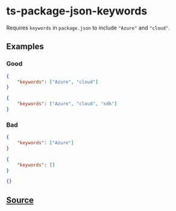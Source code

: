 # ts-package-json-keywords

Requires `keywords` in `package.json` to include `"Azure"` and `"cloud"`.

## Examples

### Good

```json
{
    "keywords": ["Azure", "cloud"]
}
```

```json
{
    "keywords": ["Azure", "cloud", "sdk"]
}
```

### Bad

```json
{
    "keywords": ["Azure"]
}
```

```json
{
    "keywords": []
}
```

```json
{}
```

## [Source](https://azuresdkspecs.z5.web.core.windows.net/TypeScriptSpec.html#ts-package-json-keywords)
